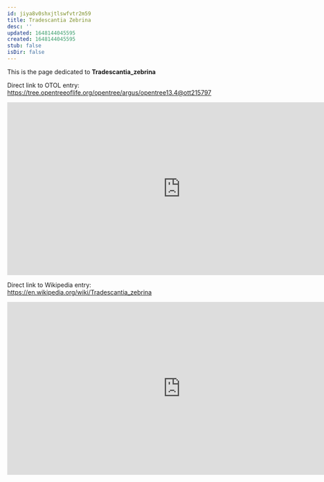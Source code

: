 ```yaml
---
id: jiya8v0shxjtlswfvtr2m59
title: Tradescantia Zebrina
desc: ''
updated: 1648144045595
created: 1648144045595
stub: false
isDir: false
---
```

This is the page dedicated to **Tradescantia_zebrina**


Direct link to OTOL entry: https://tree.opentreeoflife.org/opentree/argus/opentree13.4@ott215797



<html>
    <body>
    <iframe src="https://tree.opentreeoflife.org/opentree/argus/opentree13.4@ott215797"
    width="800" height="400" frameborder="0" allowfullscreen> </iframe>
    </body>
</html>
    


Direct link to Wikipedia entry: https://en.wikipedia.org/wiki/Tradescantia_zebrina



<html>
    <body>
    <iframe src="https://en.wikipedia.org/wiki/Tradescantia_zebrina"
    width="800" height="400" frameborder="0" allowfullscreen> </iframe>
    </body>
</html>
    
